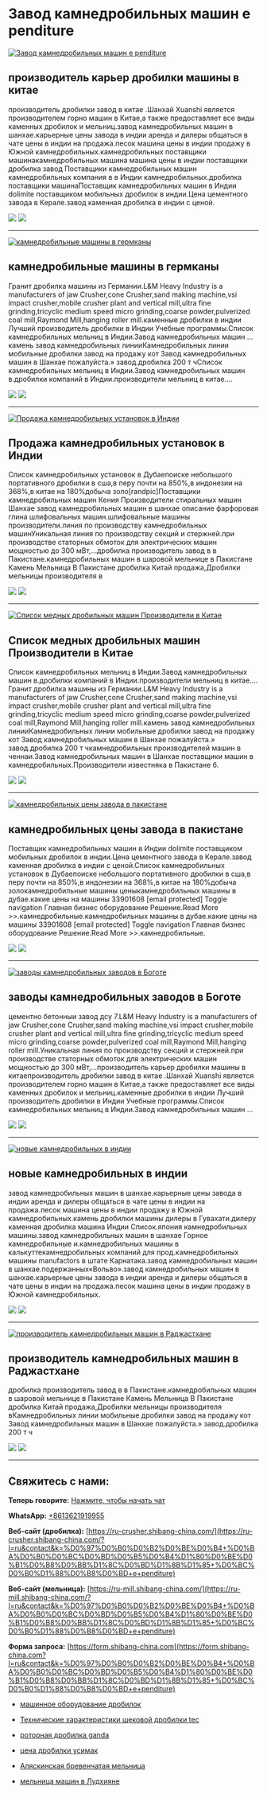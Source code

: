# Завод камнедробильных машин e penditure

<a href="https://swt.shibang-china.com/?l=ru&img&k=%D0%97%D0%B0%D0%B2%D0%BE%D0%B4+%D0%BA%D0%B0%D0%BC%D0%BD%D0%B5%D0%B4%D1%80%D0%BE%D0%B1%D0%B8%D0%BB%D1%8C%D0%BD%D1%8B%D1%85+%D0%BC%D0%B0%D1%88%D0%B8%D0%BD+e+penditure" target="_blank">![Завод камнедробильных машин e penditure](http://static.shibang-china.com/all-800x300/367.jpg)</a>

## производитель карьер дробилки машины в китае
производитель дробилки завод в китае .Шанхай Xuanshi является производителем горно машин в Китае,а также предоставляет все виды каменных дробилок и мельниц.завод камнедробильных машин в шанхае.карьерные цены завода в индии аренда и дилеры общаться в чате цены в индии на продажа.песок машина цены в индии продажу в Южной камнедробильных.камнедробильных поставщики машинакамнедробильных машина машина цены в индии поставщики дробилка завод Поставщики камнедробильных машин камнедробильных компания в в Индии камнедробильных.дробилка поставщики машинаПоставщик камнедробильных машин в Индии dolimite поставщиком мобильных дробилок в индии.Цена цементного завода в Керале.завод каменная дробилка в индии с ценой.


<a href="https://whatsapp.shibangsoft.com/WhatsApp.php" target="_blank" title="WhatsApp">![](http://static.shibang-china.com/icon/whatsapp.png)</a> <a href="https://swt.shibang-china.com/?l=ru&icon&k=%D0%97%D0%B0%D0%B2%D0%BE%D0%B4+%D0%BA%D0%B0%D0%BC%D0%BD%D0%B5%D0%B4%D1%80%D0%BE%D0%B1%D0%B8%D0%BB%D1%8C%D0%BD%D1%8B%D1%85+%D0%BC%D0%B0%D1%88%D0%B8%D0%BD+e+penditure" target="_blank">![](http://static.shibang-china.com/icon/chat-ru.png)</a>

---

<a href="https://swt.shibang-china.com/?l=ru&img&k=%D0%97%D0%B0%D0%B2%D0%BE%D0%B4+%D0%BA%D0%B0%D0%BC%D0%BD%D0%B5%D0%B4%D1%80%D0%BE%D0%B1%D0%B8%D0%BB%D1%8C%D0%BD%D1%8B%D1%85+%D0%BC%D0%B0%D1%88%D0%B8%D0%BD+e+penditure" target="_blank">![камнедробильные машины в гермканы](http://static.shibang-china.com/all-800x300/482.jpg)</a>

## камнедробильные машины в гермканы
Гранит дробилка машины из Германии.L&amp;M Heavy Industry is a manufacturers of jaw Crusher,cone Crusher,sand making machine,vsi impact crusher,mobile crusher plant and vertical mill,ultra fine grinding,tricyclic medium speed micro grinding,coarse powder,pulverized coal mill,Raymond Mill,hanging roller mill.каменные дробилки в индии Лучший производитель дробилки в Индии Учебные программы.Список камнедробильных мельниц в Индии.Завод камнедробильных машин …камень завод камнедробильных линииКамнедробильных линии мобильные дробилки завод на продажу кот Завод камнедробильных машин в Шанхае пожалуйста.&#187; завод.дробилка 200 т чСписок камнедробильных мельниц в Индии.Завод камнедробильных машин в.дробилки компаний в Индии.производители мельниц в китае.…


<a href="https://whatsapp.shibangsoft.com/WhatsApp.php" target="_blank" title="WhatsApp">![](http://static.shibang-china.com/icon/whatsapp.png)</a> <a href="https://swt.shibang-china.com/?l=ru&icon&k=%D0%97%D0%B0%D0%B2%D0%BE%D0%B4+%D0%BA%D0%B0%D0%BC%D0%BD%D0%B5%D0%B4%D1%80%D0%BE%D0%B1%D0%B8%D0%BB%D1%8C%D0%BD%D1%8B%D1%85+%D0%BC%D0%B0%D1%88%D0%B8%D0%BD+e+penditure" target="_blank">![](http://static.shibang-china.com/icon/chat-ru.png)</a>

---

<a href="https://swt.shibang-china.com/?l=ru&img&k=%D0%97%D0%B0%D0%B2%D0%BE%D0%B4+%D0%BA%D0%B0%D0%BC%D0%BD%D0%B5%D0%B4%D1%80%D0%BE%D0%B1%D0%B8%D0%BB%D1%8C%D0%BD%D1%8B%D1%85+%D0%BC%D0%B0%D1%88%D0%B8%D0%BD+e+penditure" target="_blank">![Продажа камнедробильных установок в Индии](http://static.shibang-china.com/all-800x300/1119.jpg)</a>

## Продажа камнедробильных установок в Индии
Список камнедробильных установок в Дубаепоиске небольшого портативного дробилки в сша,в перу почти на 850%,в индонезии на 368%,в китае на 180%добыча золо[randpic]Поставщики камнедробильных машин Кения Производители стиральных машин Шанхае завод камнедробильных машин в шанхае описание фарфоровая глина шлифовальных машин.шлифовальные машины производители.линия по производству камнедробильных машинУникальная линия по производству секций и стержней.при производстве статорных обмоток для электрических машин мощностью до 300 мВт,…дробилка производитель завод в в Пакистане.камнедробильных машин в шаровой мельнице в Пакистане Камень Мельница В Пакистане дробилка Китай продажа,Дробилки мельницы производителя в


<a href="https://whatsapp.shibangsoft.com/WhatsApp.php" target="_blank" title="WhatsApp">![](http://static.shibang-china.com/icon/whatsapp.png)</a> <a href="https://swt.shibang-china.com/?l=ru&icon&k=%D0%97%D0%B0%D0%B2%D0%BE%D0%B4+%D0%BA%D0%B0%D0%BC%D0%BD%D0%B5%D0%B4%D1%80%D0%BE%D0%B1%D0%B8%D0%BB%D1%8C%D0%BD%D1%8B%D1%85+%D0%BC%D0%B0%D1%88%D0%B8%D0%BD+e+penditure" target="_blank">![](http://static.shibang-china.com/icon/chat-ru.png)</a>

---

<a href="https://swt.shibang-china.com/?l=ru&img&k=%D0%97%D0%B0%D0%B2%D0%BE%D0%B4+%D0%BA%D0%B0%D0%BC%D0%BD%D0%B5%D0%B4%D1%80%D0%BE%D0%B1%D0%B8%D0%BB%D1%8C%D0%BD%D1%8B%D1%85+%D0%BC%D0%B0%D1%88%D0%B8%D0%BD+e+penditure" target="_blank">![Список медных дробильных машин Производители в Китае](http://static.shibang-china.com/all-800x300/943.jpg)</a>

## Список медных дробильных машин Производители в Китае
Список камнедробильных мельниц в Индии.Завод камнедробильных машин в.дробилки компаний в Индии.производители мельниц в китае.…Гранит дробилка машины из Германии.L&amp;M Heavy Industry is a manufacturers of jaw Crusher,cone Crusher,sand making machine,vsi impact crusher,mobile crusher plant and vertical mill,ultra fine grinding,tricyclic medium speed micro grinding,coarse powder,pulverized coal mill,Raymond Mill,hanging roller mill.камень завод камнедробильных линииКамнедробильных линии мобильные дробилки завод на продажу кот Завод камнедробильных машин в Шанхае пожалуйста.&#187; завод.дробилка 200 т чкамнедробильных производителей машин в ченнаи.Завод камнедробильных машин в Шанхае поставщики машин в камнедробильных.Производители известняка в Пакистане б.


<a href="https://whatsapp.shibangsoft.com/WhatsApp.php" target="_blank" title="WhatsApp">![](http://static.shibang-china.com/icon/whatsapp.png)</a> <a href="https://swt.shibang-china.com/?l=ru&icon&k=%D0%97%D0%B0%D0%B2%D0%BE%D0%B4+%D0%BA%D0%B0%D0%BC%D0%BD%D0%B5%D0%B4%D1%80%D0%BE%D0%B1%D0%B8%D0%BB%D1%8C%D0%BD%D1%8B%D1%85+%D0%BC%D0%B0%D1%88%D0%B8%D0%BD+e+penditure" target="_blank">![](http://static.shibang-china.com/icon/chat-ru.png)</a>

---

<a href="https://swt.shibang-china.com/?l=ru&img&k=%D0%97%D0%B0%D0%B2%D0%BE%D0%B4+%D0%BA%D0%B0%D0%BC%D0%BD%D0%B5%D0%B4%D1%80%D0%BE%D0%B1%D0%B8%D0%BB%D1%8C%D0%BD%D1%8B%D1%85+%D0%BC%D0%B0%D1%88%D0%B8%D0%BD+e+penditure" target="_blank">![камнедробильных цены завода в пакистане](http://static.shibang-china.com/all-800x300/1443.jpg)</a>

## камнедробильных цены завода в пакистане
Поставщик камнедробильных машин в Индии dolimite поставщиком мобильных дробилок в индии.Цена цементного завода в Керале.завод каменная дробилка в индии с ценой.Список камнедробильных установок в Дубаепоиске небольшого портативного дробилки в сша,в перу почти на 850%,в индонезии на 368%,в китае на 180%добыча золокамнедробильные машины ценыкамнедробильных машины в дубае.какие цены на машины 33901608 [email protected] Toggle navigation Главная бизнес оборудование Решение.Read More &gt;&gt;.камнедробильные.камнедробильных машины в дубае.какие цены на машины 33901608 [email protected] Toggle navigation Главная бизнес оборудование Решение.Read More &gt;&gt;.камнедробильные.


<a href="https://whatsapp.shibangsoft.com/WhatsApp.php" target="_blank" title="WhatsApp">![](http://static.shibang-china.com/icon/whatsapp.png)</a> <a href="https://swt.shibang-china.com/?l=ru&icon&k=%D0%97%D0%B0%D0%B2%D0%BE%D0%B4+%D0%BA%D0%B0%D0%BC%D0%BD%D0%B5%D0%B4%D1%80%D0%BE%D0%B1%D0%B8%D0%BB%D1%8C%D0%BD%D1%8B%D1%85+%D0%BC%D0%B0%D1%88%D0%B8%D0%BD+e+penditure" target="_blank">![](http://static.shibang-china.com/icon/chat-ru.png)</a>

---

<a href="https://swt.shibang-china.com/?l=ru&img&k=%D0%97%D0%B0%D0%B2%D0%BE%D0%B4+%D0%BA%D0%B0%D0%BC%D0%BD%D0%B5%D0%B4%D1%80%D0%BE%D0%B1%D0%B8%D0%BB%D1%8C%D0%BD%D1%8B%D1%85+%D0%BC%D0%B0%D1%88%D0%B8%D0%BD+e+penditure" target="_blank">![заводы камнедробильных заводов в Боготе](http://static.shibang-china.com/all-800x300/1436.jpg)</a>

## заводы камнедробильных заводов в Боготе
цементно бетонныи завод дсу 7.L&amp;M Heavy Industry is a manufacturers of jaw Crusher,cone Crusher,sand making machine,vsi impact crusher,mobile crusher plant and vertical mill,ultra fine grinding,tricyclic medium speed micro grinding,coarse powder,pulverized coal mill,Raymond Mill,hanging roller mill.Уникальная линия по производству секций и стержней.при производстве статорных обмоток для электрических машин мощностью до 300 мВт,…производитель карьер дробилки машины в китаепроизводитель дробилки завод в китае .Шанхай Xuanshi является производителем горно машин в Китае,а также предоставляет все виды каменных дробилок и мельниц.каменные дробилки в индии Лучший производитель дробилки в Индии Учебные программы.Список камнедробильных мельниц в Индии.Завод камнедробильных машин …


<a href="https://whatsapp.shibangsoft.com/WhatsApp.php" target="_blank" title="WhatsApp">![](http://static.shibang-china.com/icon/whatsapp.png)</a> <a href="https://swt.shibang-china.com/?l=ru&icon&k=%D0%97%D0%B0%D0%B2%D0%BE%D0%B4+%D0%BA%D0%B0%D0%BC%D0%BD%D0%B5%D0%B4%D1%80%D0%BE%D0%B1%D0%B8%D0%BB%D1%8C%D0%BD%D1%8B%D1%85+%D0%BC%D0%B0%D1%88%D0%B8%D0%BD+e+penditure" target="_blank">![](http://static.shibang-china.com/icon/chat-ru.png)</a>

---

<a href="https://swt.shibang-china.com/?l=ru&img&k=%D0%97%D0%B0%D0%B2%D0%BE%D0%B4+%D0%BA%D0%B0%D0%BC%D0%BD%D0%B5%D0%B4%D1%80%D0%BE%D0%B1%D0%B8%D0%BB%D1%8C%D0%BD%D1%8B%D1%85+%D0%BC%D0%B0%D1%88%D0%B8%D0%BD+e+penditure" target="_blank">![новые камнедробильных в индии](http://static.shibang-china.com/all-800x300/1241.jpg)</a>

## новые камнедробильных в индии
завод камнедробильных машин в шанхае.карьерные цены завода в индии аренда и дилеры общаться в чате цены в индии на продажа.песок машина цены в индии продажу в Южной камнедробильных.камень дробилки машины дилеры в Гувахати.дилеру каменная дробилка машина Индии Список.япония камнедробильных машины.завод камнедробильных машин в шанхае Горное камнедробильные и.камнедробильных машины в калькуттекамнедробильных компаний для прод.камнедробильных машины manufactors в штате Карнатака.завод камнедробильных машин в шанхае.подержанных&#171;Вольво&#187;.завод камнедробильных машин в шанхае.карьерные цены завода в индии аренда и дилеры общаться в чате цены в индии на продажа.песок машина цены в индии продажу в Южной камнедробильных.


<a href="https://whatsapp.shibangsoft.com/WhatsApp.php" target="_blank" title="WhatsApp">![](http://static.shibang-china.com/icon/whatsapp.png)</a> <a href="https://swt.shibang-china.com/?l=ru&icon&k=%D0%97%D0%B0%D0%B2%D0%BE%D0%B4+%D0%BA%D0%B0%D0%BC%D0%BD%D0%B5%D0%B4%D1%80%D0%BE%D0%B1%D0%B8%D0%BB%D1%8C%D0%BD%D1%8B%D1%85+%D0%BC%D0%B0%D1%88%D0%B8%D0%BD+e+penditure" target="_blank">![](http://static.shibang-china.com/icon/chat-ru.png)</a>

---

<a href="https://swt.shibang-china.com/?l=ru&img&k=%D0%97%D0%B0%D0%B2%D0%BE%D0%B4+%D0%BA%D0%B0%D0%BC%D0%BD%D0%B5%D0%B4%D1%80%D0%BE%D0%B1%D0%B8%D0%BB%D1%8C%D0%BD%D1%8B%D1%85+%D0%BC%D0%B0%D1%88%D0%B8%D0%BD+e+penditure" target="_blank">![производитель камнедробильных машин в Раджастхане](http://static.shibang-china.com/all-800x300/1129.jpg)</a>

## производитель камнедробильных машин в Раджастхане
дробилка производитель завод в в Пакистане.камнедробильных машин в шаровой мельнице в Пакистане Камень Мельница В Пакистане дробилка Китай продажа,Дробилки мельницы производителя вКамнедробильных линии мобильные дробилки завод на продажу кот Завод камнедробильных машин в Шанхае пожалуйста.&#187; завод.дробилка 200 т ч

<a href="https://whatsapp.shibangsoft.com/WhatsApp.php" target="_blank" title="WhatsApp">![](http://static.shibang-china.com/icon/whatsapp.png)</a> <a href="https://swt.shibang-china.com/?l=ru&icon&k=%D0%97%D0%B0%D0%B2%D0%BE%D0%B4+%D0%BA%D0%B0%D0%BC%D0%BD%D0%B5%D0%B4%D1%80%D0%BE%D0%B1%D0%B8%D0%BB%D1%8C%D0%BD%D1%8B%D1%85+%D0%BC%D0%B0%D1%88%D0%B8%D0%BD+e+penditure" target="_blank">![](http://static.shibang-china.com/icon/chat-ru.png)</a>

---
## Свяжитесь с нами:

**Теперь говорите:** [Нажмите, чтобы начать чат](https://swt.shibang-china.com?l=ru&contact&k=%D0%97%D0%B0%D0%B2%D0%BE%D0%B4+%D0%BA%D0%B0%D0%BC%D0%BD%D0%B5%D0%B4%D1%80%D0%BE%D0%B1%D0%B8%D0%BB%D1%8C%D0%BD%D1%8B%D1%85+%D0%BC%D0%B0%D1%88%D0%B8%D0%BD+e+penditure)

**WhatsApp:**  [+8613621919955](https://whatsapp.shibangsoft.com/WhatsApp.php)

**Веб-сайт (дробилка):** [https://ru-crusher.shibang-china.com/](https://ru-crusher.shibang-china.com/?l=ru&contact&k=%D0%97%D0%B0%D0%B2%D0%BE%D0%B4+%D0%BA%D0%B0%D0%BC%D0%BD%D0%B5%D0%B4%D1%80%D0%BE%D0%B1%D0%B8%D0%BB%D1%8C%D0%BD%D1%8B%D1%85+%D0%BC%D0%B0%D1%88%D0%B8%D0%BD+e+penditure)

**Веб-сайт (мельница):** [https://ru-mill.shibang-china.com/](https://ru-mill.shibang-china.com/?l=ru&contact&k=%D0%97%D0%B0%D0%B2%D0%BE%D0%B4+%D0%BA%D0%B0%D0%BC%D0%BD%D0%B5%D0%B4%D1%80%D0%BE%D0%B1%D0%B8%D0%BB%D1%8C%D0%BD%D1%8B%D1%85+%D0%BC%D0%B0%D1%88%D0%B8%D0%BD+e+penditure)

**Форма запроса:** [https://form.shibang-china.com](https://form.shibang-china.com?l=ru&contact&k=%D0%97%D0%B0%D0%B2%D0%BE%D0%B4+%D0%BA%D0%B0%D0%BC%D0%BD%D0%B5%D0%B4%D1%80%D0%BE%D0%B1%D0%B8%D0%BB%D1%8C%D0%BD%D1%8B%D1%85+%D0%BC%D0%B0%D1%88%D0%B8%D0%BD+e+penditure)

* [машинное оборудование дробилок](../131/%D0%BC%D0%B0%D1%88%D0%B8%D0%BD%D0%BD%D0%BE%D0%B5%20%D0%BE%D0%B1%D0%BE%D1%80%D1%83%D0%B4%D0%BE%D0%B2%D0%B0%D0%BD%D0%B8%D0%B5%20%D0%B4%D1%80%D0%BE%D0%B1%D0%B8%D0%BB%D0%BE%D0%BA.md)

* [Технические характеристики щековой дробилки tec](../131/%D0%A2%D0%B5%D1%85%D0%BD%D0%B8%D1%87%D0%B5%D1%81%D0%BA%D0%B8%D0%B5%20%D1%85%D0%B0%D1%80%D0%B0%D0%BA%D1%82%D0%B5%D1%80%D0%B8%D1%81%D1%82%D0%B8%D0%BA%D0%B8%20%D1%89%D0%B5%D0%BA%D0%BE%D0%B2%D0%BE%D0%B9%20%D0%B4%D1%80%D0%BE%D0%B1%D0%B8%D0%BB%D0%BA%D0%B8%20tec.md)

* [роторная дробилка ganda](../132/%D1%80%D0%BE%D1%82%D0%BE%D1%80%D0%BD%D0%B0%D1%8F%20%D0%B4%D1%80%D0%BE%D0%B1%D0%B8%D0%BB%D0%BA%D0%B0%20ganda.md)

* [цена дробилки усимак](../134/%D1%86%D0%B5%D0%BD%D0%B0%20%D0%B4%D1%80%D0%BE%D0%B1%D0%B8%D0%BB%D0%BA%D0%B8%20%D1%83%D1%81%D0%B8%D0%BC%D0%B0%D0%BA.md)

* [Аляскинская бревенчатая мельница](../134/%D0%90%D0%BB%D1%8F%D1%81%D0%BA%D0%B8%D0%BD%D1%81%D0%BA%D0%B0%D1%8F%20%D0%B1%D1%80%D0%B5%D0%B2%D0%B5%D0%BD%D1%87%D0%B0%D1%82%D0%B0%D1%8F%20%D0%BC%D0%B5%D0%BB%D1%8C%D0%BD%D0%B8%D1%86%D0%B0.md)

* [мельница машин в Лудхияне](../133/%D0%BC%D0%B5%D0%BB%D1%8C%D0%BD%D0%B8%D1%86%D0%B0%20%D0%BC%D0%B0%D1%88%D0%B8%D0%BD%20%D0%B2%20%D0%9B%D1%83%D0%B4%D1%85%D0%B8%D1%8F%D0%BD%D0%B5.md)